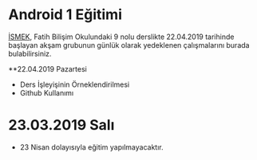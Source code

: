 # Android 1 Eğitimi

[İSMEK](http://ismek.istanbul), Fatih Bilişim Okulundaki 9 nolu derslikte 22.04.2019 tarihinde başlayan akşam grubunun günlük olarak yedeklenen çalışmalarını burada bulabilirsiniz.


**22.04.2019 Pazartesi
- Ders İşleyişinin Örneklendirilmesi
- Github Kullanımı

# 23.03.2019 Salı
- 23 Nisan dolayısıyla eğitim yapılmayacaktır.
